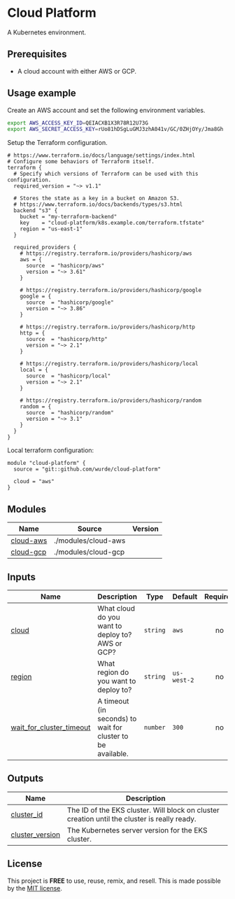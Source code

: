 # Cloud Platform

A Kubernetes environment.

## Prerequisites

- A cloud account with either AWS or GCP.

## Usage example

Create an AWS account and set the following environment variables.

```bash
export AWS_ACCESS_KEY_ID=QEIACXB1X3R78R12U73G
export AWS_SECRET_ACCESS_KEY=rUo81hDSgLuGMJ3zhA041v/GC/0ZHjOYy/Jma8Gh
```

Setup the Terraform configuration.

```hcl
# https://www.terraform.io/docs/language/settings/index.html
# Configure some behaviors of Terraform itself.
terraform {
  # Specify which versions of Terraform can be used with this configuration.
  required_version = "~> v1.1"

  # Stores the state as a key in a bucket on Amazon S3.
  # https://www.terraform.io/docs/backends/types/s3.html
  backend "s3" {
    bucket = "my-terraform-backend"
    key    = "cloud-platform/k8s.example.com/terraform.tfstate"
    region = "us-east-1"
  }

  required_providers {
    # https://registry.terraform.io/providers/hashicorp/aws
    aws = {
      source  = "hashicorp/aws"
      version = "~> 3.61"
    }

    # https://registry.terraform.io/providers/hashicorp/google
    google = {
      source  = "hashicorp/google"
      version = "~> 3.86"
    }

    # https://registry.terraform.io/providers/hashicorp/http
    http = {
      source  = "hashicorp/http"
      version = "~> 2.1"
    }

    # https://registry.terraform.io/providers/hashicorp/local
    local = {
      source  = "hashicorp/local"
      version = "~> 2.1"
    }

    # https://registry.terraform.io/providers/hashicorp/random
    random = {
      source  = "hashicorp/random"
      version = "~> 3.1"
    }
  }
}
```

Local terraform configuration:

```hcl
module "cloud-platform" {
  source = "git::github.com/wurde/cloud-platform"

  cloud = "aws"
}
```

## Modules

| Name | Source | Version |
|------|--------|---------|
| <a name="module_cloud_aws"></a> [cloud-aws](./modules/cloud-aws/README.md) | ./modules/cloud-aws |  |
| <a name="module_cloud_gcp"></a> [cloud-gcp](./modules/cloud-gcp/README.md) | ./modules/cloud-gcp |  |

## Inputs

| Name | Description | Type | Default | Required |
|------|-------------|------|---------|:--------:|
| <a name="input_cloud"></a> [cloud](#input_cloud) | What cloud do you want to deploy to? AWS or GCP? | `string` | `aws` | no |
| <a name="input_region"></a> [region](#input_region) | What region do you want to deploy to? | `string` | `us-west-2` | no |
| <a name="input_wait_for_cluster_timeout"></a> [wait_for_cluster_timeout](#input_wait_for_cluster_timeout) | A timeout (in seconds) to wait for cluster to be available. | `number` | `300` | no |

## Outputs

| Name | Description |
|------|-------------|
| <a name="output_cluster_id"></a> [cluster_id](#output_cluster_id) | The ID of the EKS cluster. Will block on cluster creation until the cluster is really ready. |
| <a name="output_cluster_version"></a> [cluster_version](#output_cluster_version) | The Kubernetes server version for the EKS cluster. |

## License

This project is __FREE__ to use, reuse, remix, and resell.
This is made possible by the [MIT license](/LICENSE).
